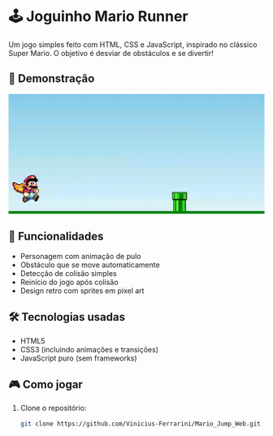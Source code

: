 # 🕹️ Joguinho Mario Runner

Um jogo simples feito com HTML, CSS e JavaScript, inspirado no clássico Super Mario. O objetivo é desviar de obstáculos e se divertir!

## 📸 Demonstração

![Gameplay](./img/capa.gif)

## 🚀 Funcionalidades

- Personagem com animação de pulo
- Obstáculo que se move automaticamente
- Detecção de colisão simples
- Reinício do jogo após colisão
- Design retro com sprites em pixel art

## 🛠️ Tecnologias usadas

- HTML5
- CSS3 (incluindo animações e transições)
- JavaScript puro (sem frameworks)

## 🎮 Como jogar

1. Clone o repositório:
   ```bash
   git clone https://github.com/Vinicius-Ferrarini/Mario_Jump_Web.git
